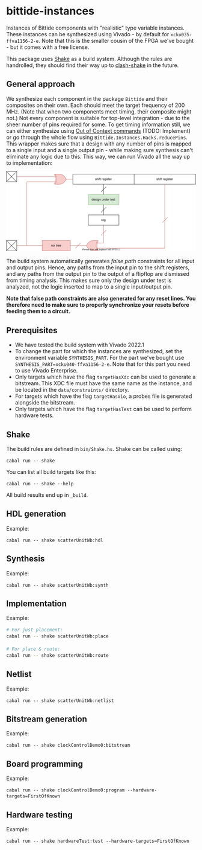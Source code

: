 <!--
SPDX-FileCopyrightText: 2022-2023 Google LLC

SPDX-License-Identifier: Apache-2.0
-->

# bittide-instances
Instances of Bittide components with "realistic" type variable instances. These instances can be synthesized using Vivado - by default for `xcku035-ffva1156-2-e`. Note that this is the smaller cousin of the FPGA we've bought - but it comes with a free license.

This package uses [Shake](https://shakebuild.com/) as a build system. Although the rules are handrolled, they should find their way up to [clash-shake](https://hackage.haskell.org/package/clash-shake) in the future.

## General approach
We synthesize each component in the package `Bittide` and their composites on their own. Each should meet the target frequency of 200 MHz. (Note that when two components meet timing, their composite might not.) Not every component is suitable for top-level integration - due to the sheer number of pins required for some. To get timing information still, we can either synthesize using [Out of Context commands](https://docs.xilinx.com/r/2021.2-English/ug905-vivado-hierarchical-design/Synthesis?tocId=vkakVL_suw7wlNgcaeVIYQ) (TODO: Implement) or go through the whole flow using `Bittide.Instances.Hacks.reducePins`. This wrapper makes sure that a design with any number of pins is mapped to a single input and a single output pin - while making sure synthesis can't eliminate any logic due to this. This way, we can run Vivado all the way up to implementation:

![reducePins architecture](imgs/reducePins.svg)

The build system automatically generates _false path_ constraints for all input and output pins. Hence, any paths from the input pin to the shift registers, and any paths from the output pin to the output of a flipflop are dismissed from timing analysis. This makes sure only the design under test is analyzed, not the logic inserted to map to a single input/output pin.

**Note that false path constraints are also generated for any reset lines. You therefore need to make sure to properly synchronize your resets before feeding them to a circuit.**


## Prerequisites
* We have tested the build system with Vivado 2022.1
* To change the part for which the instances are synthesized, set the environment variable `SYNTHESIS_PART`. For the part we've bought use `SYNTHESIS_PART=xcku040-ffva1156-2-e`. Note that for this part you need to use Vivado Enterprise.
* Only targets which have the flag `targetHasXdc` can be used to generate a bitstream. This XDC file must have the same name as the instance, and be located in the `data/constraints/` directory.
* For targets which have the flag `targetHasVio`, a probes file is generated alongside the bitstream.
* Only targets which have the flag `targetHasTest` can be used to perform hardware tests.


## Shake
The build rules are defined in `bin/Shake.hs`. Shake can be called using:

```
cabal run -- shake
```

You can list all build targets like this:

```
cabal run -- shake --help
```

All build results end up in `_build`.

## HDL generation
Example:

```
cabal run -- shake scatterUnitWb:hdl
```

## Synthesis
Example:

```
cabal run -- shake scatterUnitWb:synth
```

## Implementation
Example:

```bash
# For just placement:
cabal run -- shake scatterUnitWb:place

# For place & route:
cabal run -- shake scatterUnitWb:route
```

## Netlist
Example:

```
cabal run -- shake scatterUnitWb:netlist
```

## Bitstream generation
Example:

```
cabal run -- shake clockControlDemo0:bitstream
```

## Board programming
Example:

```
cabal run -- shake clockControlDemo0:program --hardware-targets=FirstOfKnown
```

## Hardware testing
Example:

```
cabal run -- shake hardwareTest:test --hardware-targets=FirstOfKnown
```
